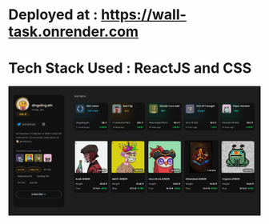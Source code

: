 
# Deployed at : https://wall-task.onrender.com
# Tech Stack Used : ReactJS and CSS
![Deployed Project Image](src/DeployedProject.png)
